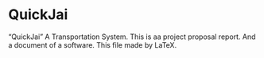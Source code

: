 # QuickJai
“QuickJai” A Transportation System.
This is aa project proposal report. And a document of a software.
This file made by LaTeX.

